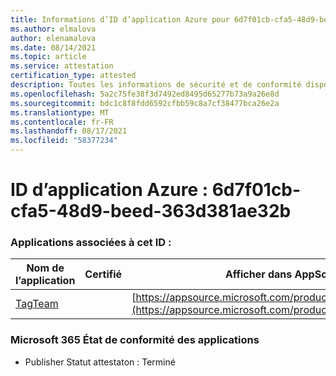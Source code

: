 ```yaml
---
title: Informations d’ID d’application Azure pour 6d7f01cb-cfa5-48d9-beed-363d381ae32b
ms.author: elmalova
author: elenamalova
ms.date: 08/14/2021
ms.topic: article
ms.service: attestation
certification_type: attested
description: Toutes les informations de sécurité et de conformité disponibles pour 6d7f01cb-cfa5-48d9-beed-363d381ae32b.
ms.openlocfilehash: 5a2c75fe38f3d7492ed8495d65277b73a9a26e8d
ms.sourcegitcommit: bdc1c8f8fdd6592cfbb59c8a7cf38477bca26e2a
ms.translationtype: MT
ms.contentlocale: fr-FR
ms.lasthandoff: 08/17/2021
ms.locfileid: "58377234"
---
```

# <a name="azure-app-id-6d7f01cb-cfa5-48d9-beed-363d381ae32b"></a>ID d’application Azure : 6d7f01cb-cfa5-48d9-beed-363d381ae32b


### <a name="apps-associated-with-this-id"></a>Applications associées à cet ID :
| **Nom de l’application** | **Certifié** | **Afficher dans AppSource** |
|--------------|---------------|-----------------------|
| [TagTeam](https://docs.microsoft.com/microsoft-365-app-certification/forward/WA200002829) |  | [https://appsource.microsoft.com/product/office/WA200002829](https://appsource.microsoft.com/product/office/WA200002829) |

### <a name="microsoft-365-app-compliance-status"></a>Microsoft 365 État de conformité des applications
- Publisher Statut attestaton : Terminé
